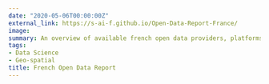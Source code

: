 ```yaml
---
date: "2020-05-06T00:00:00Z"
external_link: https://s-ai-f.github.io/Open-Data-Report-France/
image: 
summary: An overview of available french open data providers, platforms, tools and analysis.
tags: 
- Data Science
- Geo-spatial
title: French Open Data Report
---
```


